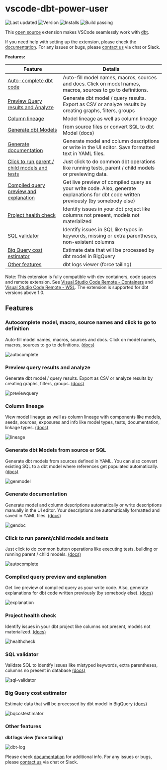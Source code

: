 # vscode-dbt-power-user

![Last updated](https://img.shields.io/visual-studio-marketplace/last-updated/innoverio.vscode-dbt-power-user) ![Version](https://img.shields.io/visual-studio-marketplace/v/innoverio.vscode-dbt-power-user) ![Installs](https://img.shields.io/visual-studio-marketplace/i/innoverio.vscode-dbt-power-user) ![Build passing](https://github.com/innoverio/vscode-dbt-power-user/workflows/.github/workflows/ci.yml/badge.svg)

This [open source](https://github.com/AltimateAI/vscode-dbt-power-user) extension makes VSCode seamlessly work with [dbt](https://www.getdbt.com/).

If you need help with setting up the extension, please check the [documentation](https://docs.myaltimate.com/setup/installation/).
For any issues or bugs, please [contact us](https://www.altimate.ai/support) via chat or Slack.

**Features:**

| Feature                                                     | Details                                                                                                                               |
| ----------------------------------------------------------- | ------------------------------------------------------------------------------------------------------------------------------------- |
| [Auto-complete dbt code](#autocomplete)                     | Auto-fill model names, macros, sources and docs. Click on model names, macros, sources to go to definitions.                          |
| [Preview Query results and Analyze](#querypreview)          | Generate dbt model / query results. Export as CSV or analyze results by creating graphs, filters, groups                              |
| [Column lineage](#lineage)                                  | Model lineage as well as column lineage                                                                                               |
| [Generate dbt Models](#genmodel)                            | from source files or convert SQL to dbt Model (docs)                                                                                  |
| [Generate documentation](#gendoc)                           | Generate model and column descriptions or write in the UI editor. Save formatted text in YAML files.                                  |
| [Click to run parent / child models and tests](#clicktorun) | Just click to do common dbt operations like running tests, parent / child models or previewing data.                                  |
| [Compiled query preview and explanation](#queryexplanation) | Get live preview of compiled query as your write code. Also, generate explanations for dbt code written previously (by somebody else) |
| [Project health check](#healthcheck)                        | Identify issues in your dbt project like columns not present, models not materialized                                                 |
| [SQL validator](#validateSQL)                               | Identify issues in SQL like typos in keywords, missing or extra parentheses, non-existent columns                                     |
| [Big Query cost estimator](#bqcost)                         | Estimate data that will be processed by dbt model in BigQuery                                                                         |
| [Other features](#otherfeatures)                            | dbt logs viewer (force tailing)                                                                                                       |

Note: This extension is fully compatible with dev containers, code spaces and remote extension. See [Visual Studio Code Remote - Containers](https://code.visualstudio.com/docs/remote/containers) and [Visual Studio Code Remote - WSL](https://code.visualstudio.com/docs/remote/wsl).
The extension is supported for dbt versions above 1.0.

## Features

### <a id="autocomplete">Autocomplete model, macro, source names and click to go to definition</a>

Auto-fill model names, macros, sources and docs. Click on model names, macros, sources to go to definitions. [(docs)](https://docs.myaltimate.com/develop/autocomplete/)

![autocomplete](media/images/autocomplete.gif)

### <a id="querypreview">Preview query results and analyze</a>

Generate dbt model / query results. Export as CSV or analyze results by creating graphs, filters, groups. [(docs)](https://docs.myaltimate.com/test/queryResults/)

![previewquery](media/images/previewquery.gif)

### <a id="lineage">Column lineage</a>

View model lineage as well as column lineage with components like models, seeds, sources, exposures and info like model types, tests, documentation, linkage types. [(docs)](https://docs.myaltimate.com/test/lineage/)

![lineage](https://app.supademo.com/embed/clpx91zks1231pezy4uhbi0ny)

### <a id="genmodel"> Generate dbt Models from source or SQL</a>

Generate dbt models from sources defined in YAML. You can also convert existing SQL to a dbt model where references get populated automatically. [(docs)](https://docs.myaltimate.com/develop/clicktorun/)

![genmodel](media/images/genmodel.gif)

### <a id="gendoc"> Generate documentation</a>

Generate model and column descriptions automatically or write descriptions manually in the UI editor. Your descriptions are automatically formatted and saved in YAML files. [(docs)](https://docs.myaltimate.com/document/generatedoc/)

![gendoc](media/images/gendoc.gif)

### <a id="clicktorun"> Click to run parent/child models and tests</a>

Just click to do common button operations like executing tests, building or running parent / child models. [(docs)](https://docs.myaltimate.com/develop/clicktorun/)

![autocomplete](media/images/runmodeltests.gif)

### <a id="queryexplanation"> Compiled query preview and explanation</a>

Get live preview of compiled query as your write code. Also, generate explanations for dbt code written previously (by somebody else). [(docs)](https://docs.myaltimate.com/develop/explanation/)

![explanation](media/images/explanation.gif)

### <a id="healthcheck"> Project health check</a>

Identify issues in your dbt project like columns not present, models not materialized. [(docs)](https://docs.myaltimate.com/test/healthcheck/)

![healthcheck](media/images/healthcheck.gif)

### <a id="validateSQL"> SQL validator</a>

Validate SQL to identify issues like mistyped keywords, extra parentheses, columns no present in database [(docs)](https://docs.myaltimate.com/test/sqlvalidation/)

![sql-validator](media/images/sqlValidation.gif)

### <a id="bqcost"> Big Query cost estimator</a>

Estimate data that will be processed by dbt model in BigQuery [(docs)](https://docs.myaltimate.com/test/bigquerycost/)

![bqcostestimator](media/images/bqcostestimator.gif)

### <a id="otherfeatures"> Other features</a>

**dbt logs view (force tailing)**

![dbt-log](media/images/dbt-log.gif)

Please check [documentation](https://docs.myaltimate.com/arch/faq/) for additional info.
For any issues or bugs, please [contact us](https://www.altimate.ai/support) via chat or Slack.
